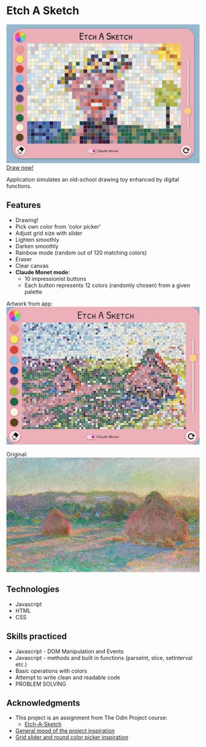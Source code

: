 # Etch A Sketch

![interface](./img/interface.png)
[Draw now!](https://mrzadzinski.github.io/etch-a-sketch/)

Application simulates an old-school drawing toy enhanced by digital functions.

## Features
* Drawing!
* Pick own color from 'color picker'
* Adjust grid size with slider
* Lighten smoothly
* Darken smoothly
* Rainbow mode (random out of 120 matching colors)
* Eraser
* Clear canvas
* **Claude Monet mode:**
    * 10 impressionist buttons
    * Each button represents 12 colors (randomly chosen) from a given palette

Artwork from app:
![haystacks-drawing](./img/haystacks-drawing.png)

Original: 
![haystacks-drawing](./img/haystacks-original.jpeg)

## Technologies
* Javascript
* HTML
* CSS

## Skills practiced
* Javascript - DOM Manipulation and Events
* Javascript - methods and built in functions (parseInt, slice, setInterval etc.)
* Basic operations with colors
* Attempt to write clean and readable code
* PROBLEM SOLVING

## Acknowledgments
* This project is an assignment from The Odin Project course:
  * [Etch-A-Sketch](https://www.theodinproject.com/lessons/foundations-etch-a-sketch)
* [General mood of the project inspiration](https://artis-dev.github.io/etch-a-sketch/)
* [Grid slider and round color picker inspiration](https://michalosman.github.io/etch-a-sketch/)